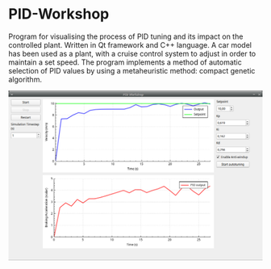 # PID-Workshop
Program for visualising the process of PID tuning and its impact on the controlled plant. Written in Qt framework and C++ language. A car model has been used as a plant, with a cruise control system to adjust in order to maintain a set speed. The program implements a method of automatic selection of PID values by using a metaheuristic method: compact genetic algorithm. 


![](pid_workshop.png)
